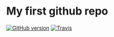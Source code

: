 # My first github repo
[![GitHub version](https://badge.fury.io/gh/sepi0l%2Ftest.svg)](https://badge.fury.io/gh/sepi0l%2Ftest)
[![Travis](https://img.shields.io/travis/rust-lang/rust.svg)](https://github.com/sepi0l/test)
